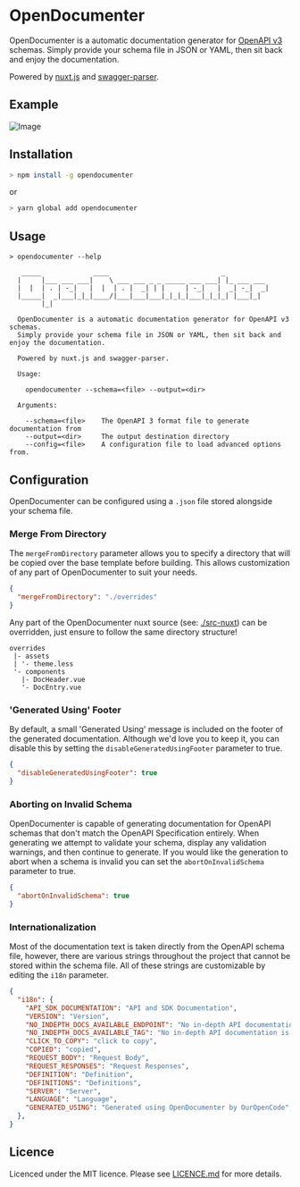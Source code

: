 # OpenDocumenter
OpenDocumenter is a automatic documentation generator for [OpenAPI v3](https://github.com/OAI/OpenAPI-Specification/blob/master/versions/3.0.0.md) schemas. Simply provide your schema file in JSON or YAML, then sit back and enjoy the documentation.

Powered by [nuxt.js](https://nuxtjs.org/https://nuxtjs.org/) and [swagger-parser](https://github.com/swagger-api/swagger-parser).

## Example
![Image](https://raw.githubusercontent.com/ouropencode/OpenDocumenter/master/res/example.png)

## Installation

```bash
> npm install -g opendocumenter
```
or
```bash
> yarn global add opendocumenter
```

## Usage
```
> opendocumenter --help

   _____             ____                            _
  |     |___ ___ ___|    \ ___ ___ _ _ _____ ___ ___| |_ ___ ___
  |  |  | . | -_|   |  |  | . |  _| | |     | -_|   |  _| -_|  _|
  |_____|  _|___|_|_|____/|___|___|___|_|_|_|___|_|_|_| |___|_|
        |_|                                                                      

  OpenDocumenter is a automatic documentation generator for OpenAPI v3 schemas.
  Simply provide your schema file in JSON or YAML, then sit back and enjoy the documentation.

  Powered by nuxt.js and swagger-parser.

  Usage:

    opendocumenter --schema=<file> --output=<dir>

  Arguments:

    --schema=<file>    The OpenAPI 3 format file to generate documentation from
    --output=<dir>     The output destination directory
    --config=<file>    A configuration file to load advanced options from.
```

## Configuration
OpenDocumenter can be configured using a `.json` file stored alongside your schema file.

### Merge From Directory
The `mergeFromDirectory` parameter allows you to specify a directory that will be copied over the base template before building. This allows customization of any part of OpenDocumenter to suit your needs.

```json
{
  "mergeFromDirectory": "./overrides"
}
```

Any part of the OpenDocumenter nuxt source (see: [./src-nuxt](./src-nuxt)) can be overridden, just ensure to follow the same directory structure!
```
overrides
 |- assets
 | '- theme.less
 '- components
   |- DocHeader.vue
   '- DocEntry.vue
```

### 'Generated Using' Footer
By default, a small 'Generated Using' message is included on the footer of the generated documentation. Although we'd love you to keep it, you can disable this by setting the `disableGeneratedUsingFooter` parameter to true.

```json
{
  "disableGeneratedUsingFooter": true
}
```

### Aborting on Invalid Schema
OpenDocumenter is capable of generating documentation for OpenAPI schemas that don't match the OpenAPI Specification entirely. When generating we attempt to validate your schema, display any validation warnings, and then continue to generate. If you would like the generation to abort when a schema is invalid you can set the `abortOnInvalidSchema` parameter to true.

```json
{
  "abortOnInvalidSchema": true
}
```

### Internationalization
Most of the documentation text is taken directly from the OpenAPI schema file, however, there are various strings throughout the project that cannot be stored within the schema file. All of these strings are customizable by editing the `i18n` parameter.
```json
{
  "i18n": {
    "API_SDK_DOCUMENTATION": "API and SDK Documentation",
    "VERSION": "Version",
    "NO_INDEPTH_DOCS_AVAILABLE_ENDPOINT": "No in-depth API documentation is available for this endpoint.",
    "NO_INDEPTH_DOCS_AVAILABLE_TAG": "No in-depth API documentation is available for this section.",
    "CLICK_TO_COPY": "click to copy",
    "COPIED": "copied",
    "REQUEST_BODY": "Request Body",
    "REQUEST_RESPONSES": "Request Responses",
    "DEFINITION": "Definition",
    "DEFINITIONS": "Definitions",
    "SERVER": "Server",
    "LANGUAGE": "Language",
    "GENERATED_USING": "Generated using OpenDocumenter by OurOpenCode",
  },
}
```

## Licence
Licenced under the MIT licence. Please see [LICENCE.md](LICENCE.md) for more details.
